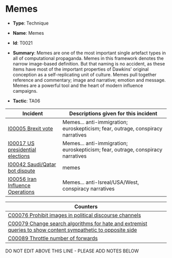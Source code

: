 # Memes

* **Type**: Technique

* **Name**: Memes

* **Id**: T0021

* **Summary**: Memes are one of the most important single artefact types in all of computational propaganda. Memes in this framework denotes the narrow image-based definition. But that naming is no accident, as these items have most of the important properties of Dawkins' original conception as a self-replicating unit of culture. Memes pull together reference and commentary; image and narrative; emotion and message. Memes are a powerful tool and the heart of modern influence campaigns.

* **Tactic**: TA06


| Incident | Descriptions given for this incident |
| -------- | -------------------- |
| [I00005 Brexit vote](../incidents/I00005.md) | Memes... anti-immigration; euroskepticism; fear, outrage, conspiracy narratives |
| [I00017 US presidential elections](../incidents/I00017.md) | Memes... anti-immigration; euroskepticism; fear, outrage, conspiracy narratives |
| [I00042 Saudi/Qatar bot dispute](../incidents/I00042.md) | memes |
| [I00056 Iran Influence Operations](../incidents/I00056.md) | Memes... anti-Isreal/USA/West, conspiracy narratives |



| Counters |
| -------- |
| [C00076 Prohibit images in political discourse channels](../counters/C00076.md) |
| [C00079 Change search algorithms for hate and extremist queries to show content sympathetic to opposite side](../counters/C00079.md) |
| [C00089 Throttle number of forwards](../counters/C00089.md) |
DO NOT EDIT ABOVE THIS LINE - PLEASE ADD NOTES BELOW